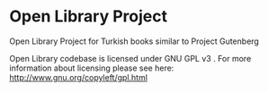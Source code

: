 Open Library Project
=============

Open Library Project for Turkish books similar to Project Gutenberg

Open Library codebase is licensed under GNU GPL v3 .  For more information about licensing please see here: http://www.gnu.org/copyleft/gpl.html

